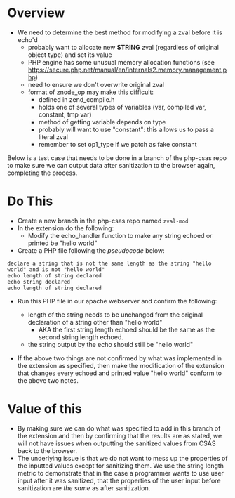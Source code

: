 # Overview
- We need to determine the best method for modifying a zval before it is echo'd
	- probably want to allocate new **STRING** zval (regardless of original object type) and set its value
	- PHP engine has some unusual memory allocation functions (see https://secure.php.net/manual/en/internals2.memory.management.php)
	- need to ensure we don't overwrite original zval
	- format of znode_op may make this difficult:
		- defined in zend_compile.h
		- holds one of several types of variables (var, compiled var, constant, tmp var)
		- method of getting variable depends on type
		- probably will want to use "constant": this allows us to pass a literal zval
		- remember to set op1_type if we patch as fake constant


Below is a test case that needs to be done in a branch of the php-csas repo to make sure we can output data after sanitization to the browser again, completing the process.

# Do This

- Create a new branch in the php-csas repo named `zval-mod`
- In the extension do the following:
	- Modify the echo_handler function to make any string echoed or printed be "hello world"
- Create a PHP file following the *pseudocode* below:
```
declare a string that is not the same length as the string "hello world" and is not "hello world"
echo length of string declared
echo string declared
echo length of string declared
```

- Run this PHP file in our apache webserver and confirm the following:
	- length of the string needs to be unchanged from the original declaration of a string other than "hello world"
		- AKA the first string length echoed should be the same as the second string length echoed.
	- the string output by the echo should still be "hello world"

- If the above two things are not confirmed by what was implemented in the extension as specified, then make the modification of the extension that changes every echoed and printed value "hello world" conform to the above two notes.

# Value of this

- By making sure we can do what was specified to add in this branch of the extension and then by confirming that the results are as stated, we will not have issues when outputting the sanitized values from CSAS back to the browser.
- The underlying issue is that we do not want to mess up the properties of the inputted values except for sanitizing them. We use the string length metric to demonstrate that in the case a programmer wants to use user input after it was sanitized, that the properties of the user input before sanitization are *the same* as after sanitization.
